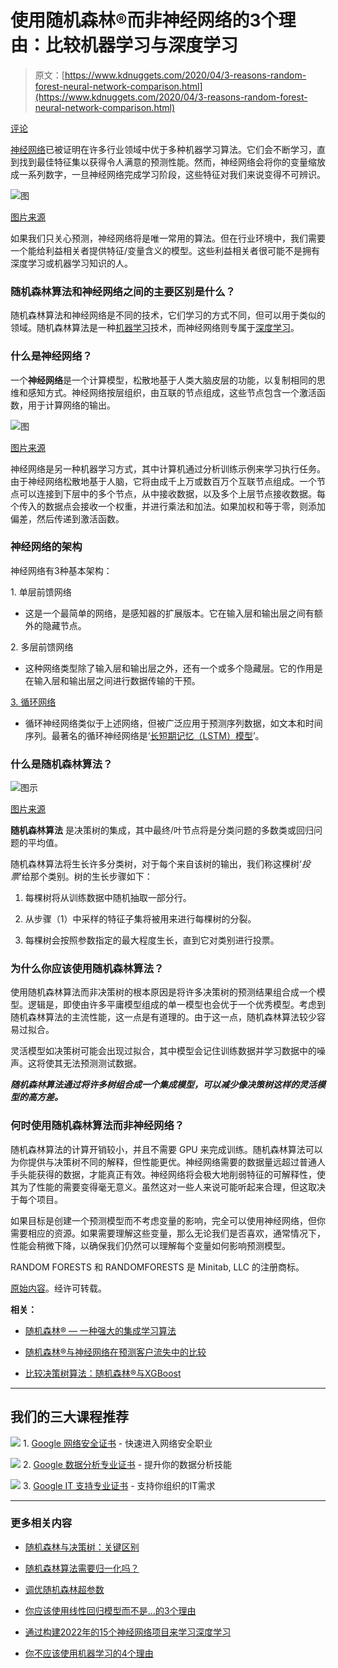# 使用随机森林®而非神经网络的3个理由：比较机器学习与深度学习

> 原文：[https://www.kdnuggets.com/2020/04/3-reasons-random-forest-neural-network-comparison.html](https://www.kdnuggets.com/2020/04/3-reasons-random-forest-neural-network-comparison.html)

[评论](#comments)

[神经网络](https://blog.exxactcorp.com/?s=neural+network)已被证明在许多行业领域中优于多种机器学习算法。它们会不断学习，直到找到最佳特征集以获得令人满意的预测性能。然而，神经网络会将你的变量缩放成一系列数字，一旦神经网络完成学习阶段，这些特征对我们来说变得不可辨识。

![图](../Images/46aea79146c807b65c75ca95ffd2b94d.png)

[图片来源](http://unsplash.com/)

如果我们只关心预测，神经网络将是唯一常用的算法。但在行业环境中，我们需要一个能给利益相关者提供特征/变量含义的模型。这些利益相关者很可能不是拥有深度学习或机器学习知识的人。

### 随机森林算法和神经网络之间的主要区别是什么？

随机森林算法和神经网络是不同的技术，它们学习的方式不同，但可以用于类似的领域。随机森林算法是一种[机器学习](https://blog.exxactcorp.com/?s=machine+learning)技术，而神经网络则专属于[深度学习](https://blog.exxactcorp.com/category/deep-learning/)。

### 什么是神经网络？

一个**神经网络**是一个计算模型，松散地基于人类大脑皮层的功能，以复制相同的思维和感知方式。神经网络按层组织，由互联的节点组成，这些节点包含一个激活函数，用于计算网络的输出。

![图](../Images/c7f1dc993a06a680cfb52bfe0f1bcfe4.png)

[图片来源](https://www.intellisystem.it/en/category/news/news-tecnologia/)

神经网络是另一种机器学习方式，其中计算机通过分析训练示例来学习执行任务。由于神经网络松散地基于人脑，它将由成千上万或数百万个互联节点组成。一个节点可以连接到下层中的多个节点，从中接收数据，以及多个上层节点接收数据。每个传入的数据点会接收一个权重，并进行乘法和加法。如果加权和等于零，则添加偏差，然后传递到激活函数。

### 神经网络的架构

神经网络有3种基本架构：

1\. 单层前馈网络

+   这是一个最简单的网络，是感知器的扩展版本。它在输入层和输出层之间有额外的隐藏节点。

2\. 多层前馈网络

+   这种网络类型除了输入层和输出层之外，还有一个或多个隐藏层。它的作用是在输入层和输出层之间进行数据传输的干预。

[3. 循环网络](https://blog.exxactcorp.com/5-types-lstm-recurrent-neural-network/)

+   循环神经网络类似于上述网络，但被广泛应用于预测序列数据，如文本和时间序列。最著名的循环神经网络是‘[长短期记忆（LSTM）模型](https://blog.exxactcorp.com/5-types-lstm-recurrent-neural-network/)’。

### 什么是随机森林算法？

![图示](../Images/edada7a9d76fa2238a07e00aeaeaca8f.png)

[图片来源](http://events.constantcontact.com/register/event?llr=x9cqvsdab&oeidk=a07egvxohhadf4625dc)

**随机森林算法** 是决策树的集成，其中最终/叶节点将是分类问题的多数类或回归问题的平均值。

随机森林算法将生长许多分类树，对于每个来自该树的输出，我们称这棵树‘*投票*’给那个类别。树的生长步骤如下：

1.  每棵树将从训练数据中随机抽取一部分行。

1.  从步骤（1）中采样的特征子集将被用来进行每棵树的分裂。

1.  每棵树会按照参数指定的最大程度生长，直到它对类别进行投票。

### 为什么你应该使用随机森林算法？

使用随机森林算法而非决策树的根本原因是将许多决策树的预测结果组合成一个模型。逻辑是，即使由许多平庸模型组成的单一模型也会优于一个优秀模型。考虑到随机森林算法的主流性能，这一点是有道理的。由于这一点，随机森林算法较少容易过拟合。

灵活模型如决策树可能会出现过拟合，其中模型会记住训练数据并学习数据中的噪声。这将使其无法预测测试数据。

***随机森林算法通过将许多树组合成一个集成模型，可以减少像决策树这样的灵活模型的高方差。***

### 何时使用随机森林算法而非神经网络？

随机森林算法的计算开销较小，并且不需要 GPU 来完成训练。随机森林算法可以为你提供与决策树不同的解释，但性能更优。神经网络需要的数据量远超过普通人手头能获得的数据，才能真正有效。神经网络将会极大地削弱特征的可解释性，使其为了性能的需要变得毫无意义。虽然这对一些人来说可能听起来合理，但这取决于每个项目。

如果目标是创建一个预测模型而不考虑变量的影响，完全可以使用神经网络，但你需要相应的资源。如果需要理解这些变量，那么无论我们是否喜欢，通常情况下，性能会稍微下降，以确保我们仍然可以理解每个变量如何影响预测模型。

RANDOM FORESTS 和 RANDOMFORESTS 是 Minitab, LLC 的注册商标。

[原始内容](https://blog.exxactcorp.com/3-reasons-to-use-random-forest-over-a-neural-network-comparing-machine-learning-versus-deep-learning/)。经许可转载。

**相关：**

+   [随机森林® — 一种强大的集成学习算法](/2020/01/random-forest-powerful-ensemble-learning-algorithm.html)

+   [随机森林®与神经网络在预测客户流失中的比较](/2019/12/random-forest-vs-neural-networks-predicting-customer-churn.html)

+   [比较决策树算法：随机森林®与XGBoost](/2019/08/activestate-decision-tree-random-forest-xgboost.html)

* * *

## 我们的三大课程推荐

![](../Images/0244c01ba9267c002ef39d4907e0b8fb.png) 1\. [Google 网络安全证书](https://www.kdnuggets.com/google-cybersecurity) - 快速进入网络安全职业

![](../Images/e225c49c3c91745821c8c0368bf04711.png) 2\. [Google 数据分析专业证书](https://www.kdnuggets.com/google-data-analytics) - 提升你的数据分析技能

![](../Images/0244c01ba9267c002ef39d4907e0b8fb.png) 3\. [Google IT 支持专业证书](https://www.kdnuggets.com/google-itsupport) - 支持你组织的IT需求

* * *

### 更多相关内容

+   [随机森林与决策树：关键区别](https://www.kdnuggets.com/2022/02/random-forest-decision-tree-key-differences.html)

+   [随机森林算法需要归一化吗？](https://www.kdnuggets.com/2022/07/random-forest-algorithm-need-normalization.html)

+   [调优随机森林超参数](https://www.kdnuggets.com/2022/08/tuning-random-forest-hyperparameters.html)

+   [你应该使用线性回归模型而不是…的3个理由](https://www.kdnuggets.com/2021/08/3-reasons-linear-regression-instead-neural-networks.html)

+   [通过构建2022年的15个神经网络项目来学习深度学习](https://www.kdnuggets.com/2022/01/15-neural-network-projects-build-2022.html)

+   [你不应该使用机器学习的4个理由](https://www.kdnuggets.com/2021/12/4-reasons-shouldnt-machine-learning.html)
